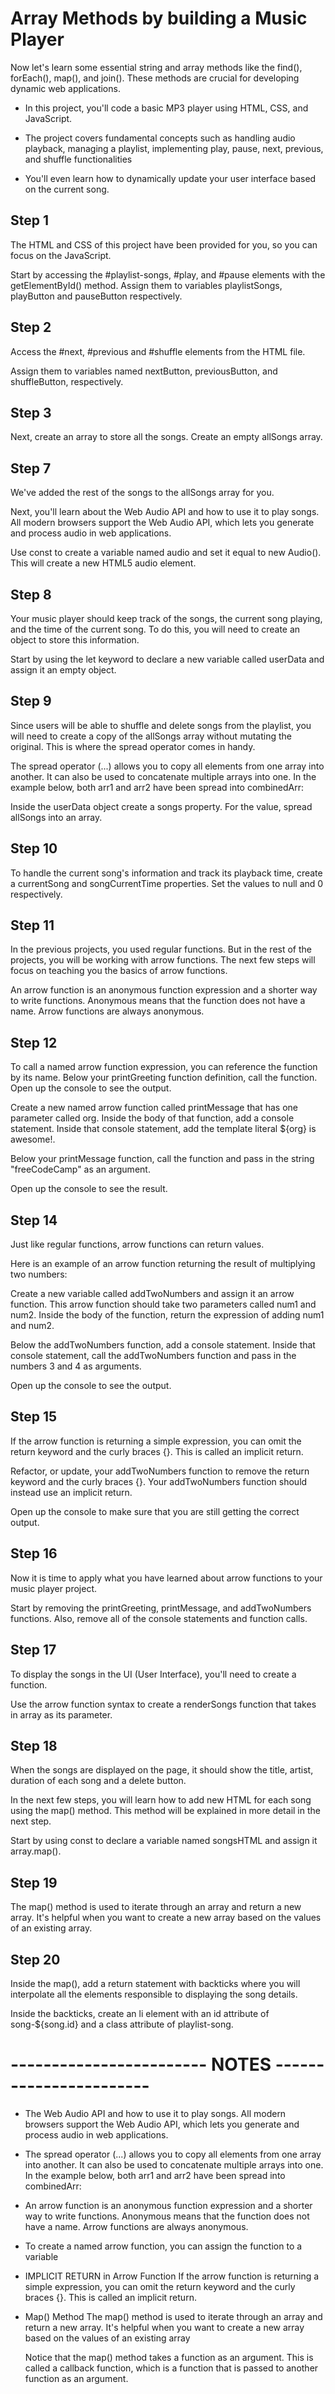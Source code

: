 # Array Methods by building a Music Player

Now let's learn some essential string and array methods like the find(), forEach(), map(), and join(). These methods are crucial for developing dynamic web applications.

- In this project, you'll code a basic MP3 player using HTML, CSS, and JavaScript.

- The project covers fundamental concepts such as handling audio playback, managing a playlist, implementing play, pause, next, previous, and shuffle functionalities

- You'll even learn how to dynamically update your user interface based on the current song.

## Step 1

The HTML and CSS of this project have been provided for you, so you can focus on the JavaScript.

Start by accessing the #playlist-songs, #play, and #pause elements with the getElementById() method. Assign them to variables playlistSongs, playButton and pauseButton respectively.

## Step 2

Access the #next, #previous and #shuffle elements from the HTML file.

Assign them to variables named nextButton, previousButton, and shuffleButton, respectively.

## Step 3

Next, create an array to store all the songs.
Create an empty allSongs array.

## Step 7

We've added the rest of the songs to the allSongs array for you.

Next, you'll learn about the Web Audio API and how to use it to play songs. All modern browsers support the Web Audio API, which lets you generate and process audio in web applications.

Use const to create a variable named audio and set it equal to new Audio(). This will create a new HTML5 audio element.

## Step 8

Your music player should keep track of the songs, the current song playing, and the time of the current song. To do this, you will need to create an object to store this information.

Start by using the let keyword to declare a new variable called userData and assign it an empty object.

## Step 9

Since users will be able to shuffle and delete songs from the playlist, you will need to create a copy of the allSongs array without mutating the original. This is where the spread operator comes in handy.

The spread operator (...) allows you to copy all elements from one array into another. It can also be used to concatenate multiple arrays into one. In the example below, both arr1 and arr2 have been spread into combinedArr:

Inside the userData object create a songs property. For the value, spread allSongs into an array.

## Step 10

To handle the current song's information and track its playback time, create a currentSong and songCurrentTime properties. Set the values to null and 0 respectively.

## Step 11

In the previous projects, you used regular functions. But in the rest of the projects, you will be working with arrow functions. The next few steps will focus on teaching you the basics of arrow functions.

An arrow function is an anonymous function expression and a shorter way to write functions. Anonymous means that the function does not have a name. Arrow functions are always anonymous.

## Step 12

To call a named arrow function expression, you can reference the function by its name.
Below your printGreeting function definition, call the function. Open up the console to see the output.

Create a new named arrow function called printMessage that has one parameter called org. Inside the body of that function, add a console statement. Inside that console statement, add the template literal ${org} is awesome!.

Below your printMessage function, call the function and pass in the string "freeCodeCamp" as an argument.

Open up the console to see the result.

## Step 14

Just like regular functions, arrow functions can return values.

Here is an example of an arrow function returning the result of multiplying two numbers:

Create a new variable called addTwoNumbers and assign it an arrow function. This arrow function should take two parameters called num1 and num2. Inside the body of the function, return the expression of adding num1 and num2.

Below the addTwoNumbers function, add a console statement. Inside that console statement, call the addTwoNumbers function and pass in the numbers 3 and 4 as arguments.

Open up the console to see the output.

## Step 15

If the arrow function is returning a simple expression, you can omit the return keyword and the curly braces {}. This is called an implicit return.

Refactor, or update, your addTwoNumbers function to remove the return keyword and the curly braces {}. Your addTwoNumbers function should instead use an implicit return.

Open up the console to make sure that you are still getting the correct output.

## Step 16

Now it is time to apply what you have learned about arrow functions to your music player project.

Start by removing the printGreeting, printMessage, and addTwoNumbers functions. Also, remove all of the console statements and function calls.

## Step 17

To display the songs in the UI (User Interface), you'll need to create a function.

Use the arrow function syntax to create a renderSongs function that takes in array as its parameter.

## Step 18

When the songs are displayed on the page, it should show the title, artist, duration of each song and a delete button.

In the next few steps, you will learn how to add new HTML for each song using the map() method. This method will be explained in more detail in the next step.

Start by using const to declare a variable named songsHTML and assign it array.map().

## Step 19

The map() method is used to iterate through an array and return a new array. It's helpful when you want to create a new array based on the values of an existing array.

## Step 20

Inside the map(), add a return statement with backticks where you will interpolate all the elements responsible to displaying the song details.

Inside the backticks, create an li element with an id attribute of song-${song.id} and a class attribute of playlist-song.

# ------------------------ NOTES -----------------------

- The Web Audio API and how to use it to play songs. All modern browsers support the Web Audio API, which lets you generate and process audio in web applications.

- The spread operator (...) allows you to copy all elements from one array into another. It can also be used to concatenate multiple arrays into one. In the example below, both arr1 and arr2 have been spread into combinedArr:

- An arrow function is an anonymous function expression and a shorter way to write functions. Anonymous means that the function does not have a name. Arrow functions are always anonymous.
- To create a named arrow function, you can assign the function to a variable

- IMPLICIT RETURN in Arrow Function
  If the arrow function is returning a simple expression, you can omit the return keyword and the curly braces {}. This is called an implicit return.

- Map() Method
  The map() method is used to iterate through an array and return a new array. It's helpful when you want to create a new array based on the values of an existing array

  Notice that the map() method takes a function as an argument. This is called a callback function, which is a function that is passed to another function as an argument.
